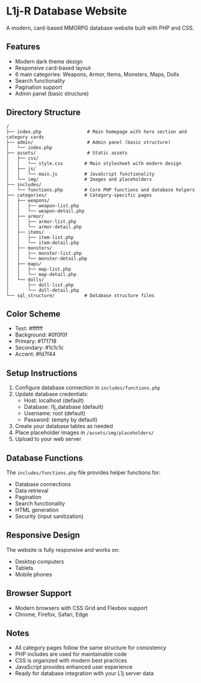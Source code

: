 # L1j-R Database Website

A modern, card-based MMORPG database website built with PHP and CSS.

## Features
- Modern dark theme design
- Responsive card-based layout
- 6 main categories: Weapons, Armor, Items, Monsters, Maps, Dolls
- Search functionality
- Pagination support
- Admin panel (basic structure)

## Directory Structure
```
/
├── index.php                 # Main homepage with hero section and category cards
├── admin/                    # Admin panel (basic structure)
│   └── index.php
├── assets/                   # Static assets
│   ├── css/
│   │   └── style.css        # Main stylesheet with modern design
│   ├── js/
│   │   └── main.js          # JavaScript functionality
│   └── img/                 # Images and placeholders
├── includes/
│   └── functions.php        # Core PHP functions and database helpers
├── categories/              # Category-specific pages
│   ├── weapons/
│   │   ├── weapon-list.php
│   │   └── weapon-detail.php
│   ├── armor/
│   │   ├── armor-list.php
│   │   └── armor-detail.php
│   ├── items/
│   │   ├── item-list.php
│   │   └── item-detail.php
│   ├── monsters/
│   │   ├── monster-list.php
│   │   └── monster-detail.php
│   ├── maps/
│   │   ├── map-list.php
│   │   └── map-detail.php
│   └── dolls/
│       ├── doll-list.php
│       └── doll-detail.php
└── sql_structure/           # Database structure files
```

## Color Scheme
- Text: #ffffff
- Background: #0f0f0f
- Primary: #171718
- Secondary: #1c1c1c
- Accent: #fd7f44

## Setup Instructions
1. Configure database connection in `includes/functions.php`
2. Update database credentials:
   - Host: localhost (default)
   - Database: l1j_database (default)
   - Username: root (default)
   - Password: (empty by default)
3. Create your database tables as needed
4. Place placeholder images in `/assets/img/placeholders/`
5. Upload to your web server

## Database Functions
The `includes/functions.php` file provides helper functions for:
- Database connections
- Data retrieval
- Pagination
- Search functionality
- HTML generation
- Security (input sanitization)

## Responsive Design
The website is fully responsive and works on:
- Desktop computers
- Tablets
- Mobile phones

## Browser Support
- Modern browsers with CSS Grid and Flexbox support
- Chrome, Firefox, Safari, Edge

## Notes
- All category pages follow the same structure for consistency
- PHP includes are used for maintainable code
- CSS is organized with modern best practices
- JavaScript provides enhanced user experience
- Ready for database integration with your L1j server data